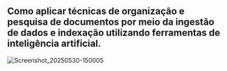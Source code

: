 
## Como aplicar técnicas de organização e pesquisa de documentos por meio da ingestão de dados e indexação utilizando ferramentas de inteligência artificial. 

![Screenshot_20250530-150005](https://github.com/user-attachments/assets/fd168313-3ac7-491f-85bf-206d7ce45c68)


